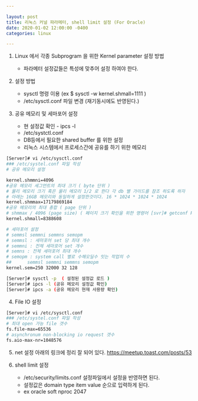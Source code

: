 ```yaml
---

layout: post
title: 리눅스 커널 파라메터, shell limit 설정 (For Oracle)
date: 2020-01-02 12:00:00 -0400
categories: linux

---
```


1. Linux 에서 각종 Subprogram 을 위한 Kernel parameter 설정 방법
    - 파라메터 설정값들은 특성에 맞추어 설정 하여야 한다. 

2. 설정 방법
    - sysctl 명령 이용 (ex $ sysctl -w kernel.shmall=1111 ) 
    - /etc/sysctl.conf 파일 변경 (재기동시에도 반영된다.)

3. 공유 메모리 및 세마포어 설정
    - 현 설정값 확인 - ipcs -l
    - /etc/systctl.conf 
    - DB등에서 필요한 shared buffer 를 위한 설정
    - 리눅스 시스템에서 프로세스간에 공유를 하기 위한 메모리
```bash
[Server]# vi /etc/sysctl.conf
### /etc/systel.conf 파일 작성
# 공유 메모리 설정  

kernel.shmmni=4096
#공유 메모리 세그먼트의 최대 크기 ( byte 단위 ) 
# 물리 메모리 크기 혹은 물리 메모리 1/2 로 한다 각 db 별 가이드를 참조 하도록 하자 
# 아래는 16GB 메모리와 동일하게 설정한것이다. 16 * 1024 * 1024 * 1024 
kernel.shmmax=17179869184
#공유 메모리의 최대 총합 ( page 단위 )
# shmmax / 4096 (page size) ( 페이지 크기 확인을 위한 명령어 [svr]# getconf PAGESIZE )
kernel.shmall=8388608

# 세마포어 설정 
# semmsl semmni semmns semopm
# semmsl : 세마포어 set 당 최대 개수 
# semmni : 전체 세마포어 set 개수
# semns : 전체 세마포어 최대 개수
# semopm : system call 별로 수해오딜수 잇는 작업의 수
##      semmsl semmni semmns semopm
kernel.sem=250 32000 32 128

[Server]# sysctl -p  ( 설정된 설정값 로드 ) 
[Server]# ipcs -l (공유 메모리 설정값 확인)
[Server]# ipcs -a (공유 메모리 현재 사용량 확인)

```
4. File IO 설정
```bash
[Server]# vi /etc/sysctl.conf
### /etc/systel.conf 파일 작성
# 최대 open 가능 file 갯수
fs.file-max=65536
# asynchronum non-blocking io request 갯수
fs.aio-max-nr=1048576

```
5. net 설정
아래의 링크에 정리 잘 되어 있다. 
https://meetup.toast.com/posts/53

6. shell limit 설정
    - /etc/security/limits.conf 설정파일에서 설정을 반영하면 된다.
    - 설정값은 domain type item value 순으로 입력하게 된다.
    - ex      oracle soft nproc 2047 
